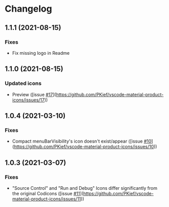 # Changelog

## 1.1.1 (2021-08-15)

### Fixes

- Fix missing logo in Readme

## 1.1.0 (2021-08-15)

### Updated icons

- Preview ([issue [#17](https://github.com/PKief/vscode-material-product-icons/issues/17)](https://github.com/PKief/vscode-material-product-icons/issues/17))

## 1.0.4 (2021-03-10)

### Fixes

- Compact menuBarVisibility's icon doesn't exist/appear ([issue [#10](https://github.com/PKief/vscode-material-product-icons/issues/10)](https://github.com/PKief/vscode-material-product-icons/issues/10))

## 1.0.3 (2021-03-07)

### Fixes

- "Source Control" and "Run and Debug" Icons differ significantly from the original Codicons ([issue [#11](https://github.com/PKief/vscode-material-product-icons/issues/11)](https://github.com/PKief/vscode-material-product-icons/issues/11))
